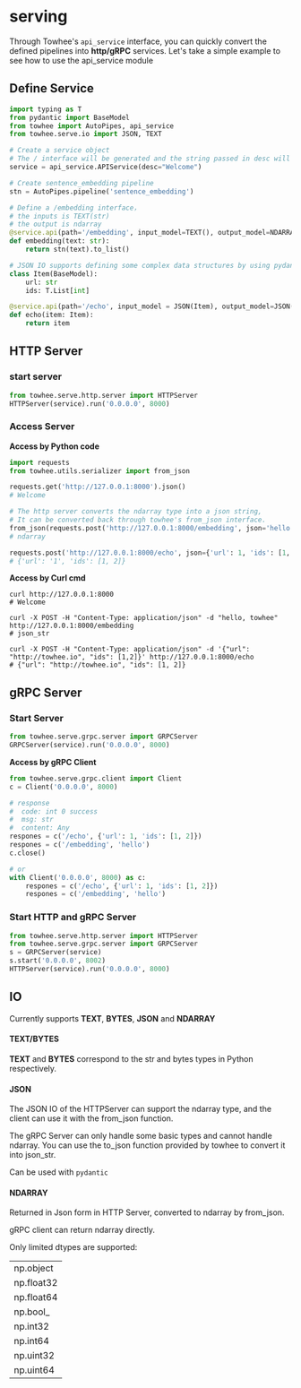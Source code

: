 # serving
Through Towhee's `api_service` interface, you can quickly convert the defined pipelines into **http/gRPC** services. Let's take a simple example to see how to use the api_service module
## Define Service

```python
import typing as T
from pydantic import BaseModel
from towhee import AutoPipes, api_service
from towhee.serve.io import JSON, TEXT

# Create a service object
# The / interface will be generated and the string passed in desc will be returned
service = api_service.APIService(desc="Welcome")

# Create sentence_embedding pipeline
stn = AutoPipes.pipeline('sentence_embedding')

# Define a /embedding interface，
# the inputs is TEXT(str)
# the output is ndarray
@service.api(path='/embedding', input_model=TEXT(), output_model=NDARRAY())
def embedding(text: str):
    return stn(text).to_list()

# JSON IO supports defining some complex data structures by using pydantic
class Item(BaseModel):
    url: str
    ids: T.List[int]

@service.api(path='/echo', input_model = JSON(Item), output_model=JSON(Item))
def echo(item: Item):
    return item

```

## HTTP Server
### start server
```python
from towhee.serve.http.server import HTTPServer
HTTPServer(service).run('0.0.0.0', 8000)
```
### Access Server
**Access by Python code**
```python
import requests
from towhee.utils.serializer import from_json

requests.get('http://127.0.0.1:8000').json() 
# Welcome

# The http server converts the ndarray type into a json string,
# It can be converted back through towhee's from_json interface.
from_json(requests.post('http://127.0.0.1:8000/embedding', json='hello world').content)
# ndarray

requests.post('http://127.0.0.1:8000/echo', json={'url': 1, 'ids': [1, 2]}).json()
# {'url': '1', 'ids': [1, 2]}
```
**Access by Curl cmd**
```shell
curl http://127.0.0.1:8000
# Welcome

curl -X POST -H "Content-Type: application/json" -d "hello, towhee" http://127.0.0.1:8000/embedding
# json_str 

curl -X POST -H "Content-Type: application/json" -d '{"url": "http://towhee.io", "ids": [1,2]}' http://127.0.0.1:8000/echo
# {"url": "http://towhee.io", "ids": [1, 2]}
```

## gRPC Server
### Start Server
```python
from towhee.serve.grpc.server import GRPCServer
GRPCServer(service).run('0.0.0.0', 8000)
```
**Access by gRPC Client**
```python
from towhee.serve.grpc.client import Client
c = Client('0.0.0.0', 8000)

# response
#  code: int 0 success
#  msg: str
#  content: Any
respones = c('/echo', {'url': 1, 'ids': [1, 2]})
respones = c('/embedding', 'hello')
c.close()

# or
with Client('0.0.0.0', 8000) as c:
	respones = c('/echo', {'url': 1, 'ids': [1, 2]})
	respones = c('/embedding', 'hello')

```

### Start HTTP and gRPC Server
```python
from towhee.serve.http.server import HTTPServer
from towhee.serve.grpc.server import GRPCServer
s = GRPCServer(service)
s.start('0.0.0.0', 8002)
HTTPServer(service).run('0.0.0.0', 8000)
```

## IO

Currently supports **TEXT**, **BYTES**, **JSON** and **NDARRAY**

#### **TEXT/BYTES**

**TEXT** and **BYTES** correspond to the str and bytes types in Python respectively.

#### **JSON**

The JSON IO of the HTTPServer can support the ndarray type, and the client can use it with the from_json function.

The gRPC Server can only handle some basic types and cannot handle ndarray. You can use the to_json function provided by towhee to convert it into json_str.

Can be used with `pydantic`

#### **NDARRAY**
Returned in Json form in HTTP Server, converted to ndarray by from_json. 
 
gRPC client can return ndarray directly.

Only limited dtypes are supported:

|   |
|---|
| np.object  |  
| np.float32  | 
| np.float64 | 
| np.bool_ | 
| np.int32 | 
| np.int64 | 
| np.uint32 | 
| np.uint64 | 
    
    
    
    
    

